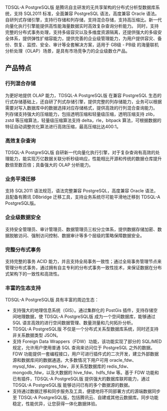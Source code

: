 TDSQL-A PostgreSQL版 是腾讯自主研发的无共享架构的分布式分析型数据库系统，支持 SQL2011 标准，全面兼容 PostgreSQL 语法，高度兼容 Oracle 语法。自研列式存储引擎，支持行存储和列存储，支持混合存储，支持高压缩比。新一代向量化执行引擎能提供高性能海量数据实时高效复杂查询分析能力。
同时，支持完整的分布式事务处理，支持多级容灾以及多维度资源隔离，还提供强大的多级安全体系，提供弹性扩缩容能力，提供完善的企业级管理能力，为用户提供容灾、备份、恢复、监控、安全、审计等全套解决方案，适用于 GB级 - PB级 的海量联机分析处理（OLAP）场景，是具有市场竞争力的企业级数仓产品。

## 产品特点
### 行列混合存储
为更好地提供 OLAP 能力，TDSQL-A PostgreSQL版 在兼容 PostgreSQL 生态的行式存储基础上，还自研了列式存储引擎，提供完整的列存储能力，业务可以根据需要对写入数据库中的数据选择对应存储格式，提供高效的行列混合查询能力。
列存储支持强大的压缩能力，包括透明压缩和轻量级压缩，透明压缩支持 zlib，zstd 等压缩算法，轻量级压缩算法支持 delta，rle，bitpack 算法，可根据数据的特征自动调整优化算法进行高效压缩，最高压缩比达400:1。

### 高效复杂查询
TDSQL-A PostgreSQL版 自研新一代向量化执行引擎，对于复杂查询有高效的处理能力，能实现万亿数据关联分析秒级响应，性能相比开源和传统的数据仓库提升数倍至数百倍；具备强大的 OLAP 分析能力。 

### 业务平滑迁移
支持 SQL2011 语法规范，语法完整兼容 PostgreSQL，高度兼容 Oracle 语法，且配备有腾讯 DBbridge 迁移工具，支持业务系统尽可能平滑地迁移到 TDSQL-A PostgreSQL版。

### 企业级数据安全
支持安全管理员、审计管理员、数据管理员三权分立体系，提供数据存储加密、数据脱敏访问、强制访问控制、数据审计等多个层级的策略保障数据安全。

### 完整分布式事务
支持完整的事务 ACID 能力，并且支持全局事务一致性；通过全局事务管理节点来管理分布式事务，通过拥有自主专利的分布式事务一致性技术，来保证数据在分布式架构下的一致性和高效性。

### 丰富的生态支持
TDSQL-A PostgreSQL版 具有丰富的周边生态：
- 支持强大的地理信息系统（GIS）。通过集群化的 PostGis 插件，支持存储空间地理数据，使 TDSQL-A PostgreSQL版 成为一个空间数据库，能够通过 SQL 语言高效的进行空间数据管理、数量测量和几何拓扑分析。
- TDSQL-A PostgreSQL版 不仅是一个分布式关系型数据库系统，同时还支持非关系数据类型 JSON。
- 支持 Foreign Data Wrappers（FDW）功能，该功能实现了部分的 SQL/MED 规定，允许用户使用普通 SQL 查询来访问位于 PostgreSQL 之外的数据。
FDW 功能提供一套编程接口，用户可进行插件式的二次开发，建立外部数据源和数据库间的数据通道。大多数情况下用户可用 oracle_fdw、mysql_fdw、postgres_fdw，非关系型数据库的 redis_fdw、mongodb_fdw，以及大数据的 hive_fdw、hdfs_fdw 等。基于 FDW 功能和已有插件，TDSQL-A PostgreSQL版 提供强大的数据库联邦能力，通过 TDSQL-A PostgreSQL版 能够访问已有的多个数据源的数据。
- 支持通过数据迁移和同步服务及工具，便捷地将不同部署方式的源端数据同步至 TDSQL-A PostgreSQL版，包括腾讯云、自建或其他云数据库。同步功能稳定，性能优异，让您获得一体化数据体验。 
